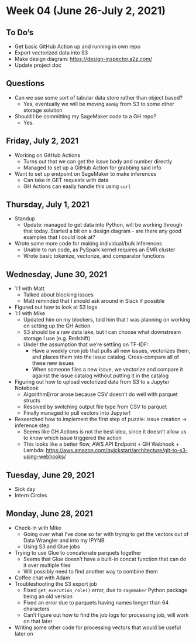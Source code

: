 # Week 04 (June 26-July 2, 2021)

## To Do’s

* Get basic GitHub Action up and running in own repo
* Export vectorized data into S3
* Make design diagram: https://design-inspector.a2z.com/
* Update project doc

## Questions

* Can we use some sort of tabular data store rather than object based?
    * Yes, eventually we will be moving away from S3 to some other storage solution
* Should I be committing my SageMaker code to a GH repo?
    * Yes.

## Friday, July 2, 2021

* Working on GitHub Actions
    * Turns out that we can get the issue body and number directly
    * Managed to set up a GitHub Action for grabbing said info
* Want to set up endpoint on SageMaker to make inferences
    * Can take in GET requests with data
    * GH Actions can easily handle this using `curl`

## Thursday, July 1, 2021

* Standup
    * Update: managed to get data into Python, will be working through that today. Started a bit on a design diagram - are there any good examples that I could look at?
* Wrote some more code for making individual/bulk inferences
    * Unable to run code, as PySpark kernel requires an EMR cluster
    * Wrote basic tokenize, vectorize, and comparator functions

## Wednesday, June 30, 2021

* 1:1 with Matt
    * Talked about blocking issues
    * Matt reminded that I should ask around in Slack if possible
* Figured out how to look at S3 logs
* 1:1 with Mike
    * Updated him on my blockers, told him that I was planning on working on setting up the GH Action
    * S3 should be a raw data lake, but I can choose what downstream storage I use (e.g. Redshift)
    * Under the assumption that we’re settling on TF-IDF:
        * Have a weekly cron job that pulls all new issues, vectorizes them, and places them into the issue catalog. Cross-compare all of these new issues
        * When someone files a new issue, we vectorize and compare it against the issue catalog without putting it in the catalog
* Figuring out how to upload vectorized data from S3 to a Jupyter Notebook
    * AlgorithmError arose because CSV doesn’t do well with parquet structs
    * Resolved by switching output file type from CSV to parquet
    * Finally managed to pull vectors into Jupyter!
* Researched how to implement the first step of puzzle: issue creation → inference step
    * Seems like GH Actions is not the best idea, since it doesn’t allow us to know which issue triggered the action
    * This looks like a better flow, AWS API Endpoint + GH Webhook + Lambda: https://aws.amazon.com/quickstart/architecture/git-to-s3-using-webhooks/

## Tuesday, June 29, 2021

* Sick day
* Intern Circles

## Monday, June 28, 2021

* Check-in with Mike
    * Going over what I’ve done so far with trying to get the vectors out of Data Wrangler and into my IPYNB
    * Using S3 and Glue jobs
* Trying to use Glue to concatenate parquets together
    * Seems that Glue doesn’t have a built-in concat function that can do it over multiple files
    * Will possibly need to find another way to combine them
* Coffee chat with Adam
* Troubleshooting the S3 export job
    * Fixed `get_execution_role()` error, due to `sagemaker` Python package being an old version
    * Fixed an error due to parquets having names longer than 64 characters
    * Can’t figure out how to find the job logs for processing job, will work on that later
* Writing some other code for processing vectors that would be useful later on

